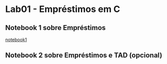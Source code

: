 # Lab01 - Empréstimos em C

## Notebook 1 sobre Empréstimos

[notebook1]()

## Notebook 2 sobre Empréstimos e TAD (opcional)

